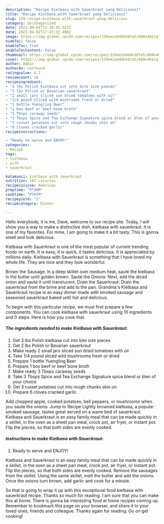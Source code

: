 ```yaml
---
description: "Recipe Kielbasa with Sauerkraut yang Delicious}"
title: "Recipe Kielbasa with Sauerkraut yang Delicious}"
slug: 129-recipe-kielbasa-with-sauerkraut-yang-delicious
category: Uncategorized
date: 2022-09-01T13:36:55.537Z
date: 2023-04-02T17:43:32.496Z
image: https://img-global.cpcdn.com/recipes/129ee2a9dde387a5/680x482cq70/kielbasa-with-sauerkraut-recipe-main-photo.jpg
hideToc: false
enableToc: true
enableTocContent: false
thumbnail: https://img-global.cpcdn.com/recipes/129ee2a9dde387a5/680x482cq70/kielbasa-with-sauerkraut-recipe-main-photo.jpg
cover: https://img-global.cpcdn.com/recipes/129ee2a9dde387a5/680x482cq70/kielbasa-with-sauerkraut-recipe-main-photo.jpg
author: Admin
authorAv: notfound
ratingvalue: 4.7
reviewcount: 16
recipeingredient:
- "3 lbs Polish kielbasa cut into bite size pieces"
- "2 lbs Polish or Bavarian sauerkraut"
- "2 small jars sliced sun dried tomatoes with oil"
- "1/4 pound sliced wild mushrooms fresh or dried"
- "1 bottle Yuengling Beer"
- "1 box beef or beef bone broth"
- "3 Tbsps caraway seeds"
- "3 Tbsps Spice and Tea Exchange Signature spice blend or blen of your choice"
- "3 russet potatoes cut into rough chunks skin on"
- "6 cloves cracked garlic"
recipeinstructions:

- "Ready to serve and ENJOY!"
categories:
- Recipe
tags:
- kielbasa
- with
- sauerkraut

katakunci: kielbasa with sauerkraut 
nutrition: 107 calories
recipecuisine: American
preptime: "PT36M"
cooktime: "PT47M"
recipeyield: "1"
recipecategory: Dinner

---
```



Hello everybody, it is me, Dave, welcome to our recipe site. Today, I will show you a way to make a distinctive dish, kielbasa with sauerkraut. It is one of my favorites. For mine, I am going to make it a bit tasty. This is gonna smell and look delicious.

Kielbasa with Sauerkraut is one of the most popular of current trending foods on earth. It is easy, it is quick, it tastes delicious. It is appreciated by millions daily. Kielbasa with Sauerkraut is something that I have loved my whole life. They are nice and they look wonderful.

Brown the Sausage: In a deep skillet over medium heat, sauté the kielbasa in the butter until golden brown. Sauté the Onions: Next, add the diced onion and sauté it until translucent. Drain the Sauerkraut: Drain the sauerkraut from the brine and add to the pan. Grandma&#39;s Kielbasa and Sauerkraut recipe is an easy dinner made with smoked sausage and seasoned sauerkraut baked until hot and delicious.


To begin with this particular recipe, we must first prepare a few components. You can cook kielbasa with sauerkraut using 10 ingredients and 0 steps. Here is how you cook that.

<!--inarticleads1-->

##### The ingredients needed to make Kielbasa with Sauerkraut:

1. Get 3 lbs Polish kielbasa cut into bite size pieces
1. Get 2 lbs Polish or Bavarian sauerkraut
1. Make ready 2 small jars sliced sun dried tomatoes with oil
1. Take 1/4 pound sliced wild mushrooms fresh or dried
1. Prepare 1 bottle Yuengling Beer
1. Prepare 1 box beef or beef bone broth
1. Make ready 3 Tbsps caraway seeds
1. Take 3 Tbsps Spice and Tea Exchange Signature spice blend or blen of your choice
1. Get 3 russet potatoes cut into rough chunks skin on
1. Prepare 6 cloves cracked garlic


Add chopped apple, cooked potatoes, bell peppers, or mushrooms when you saute the onions. Jump to Recipe Lightly browned kielbasa, a popular smoked sausage, tastes great served on a warm bed of sauerkraut. Kielbasa and Sauerkraut is an easy family meal that can be made quickly in a skillet, in the oven as a sheet pan meal, crock pot, air fryer, or instant pot. Flip the pieces, so that both sides are evenly cooked. 

<!--inarticleads2-->

##### Instructions to make Kielbasa with Sauerkraut:


1. Ready to serve and ENJOY!

Kielbasa and Sauerkraut is an easy family meal that can be made quickly in a skillet, in the oven as a sheet pan meal, crock pot, air fryer, or instant pot. Flip the pieces, so that both sides are evenly cooked. Remove the sausages from the skillet. Using the same skillet, melt the butter and add the onions. Once the onions turn brown, add garlic and cook for a minute. 

So that is going to wrap it up with this exceptional food kielbasa with sauerkraut recipe. Thanks so much for reading. I am sure that you can make this at home. There is gonna be interesting food at home recipes coming up. Remember to bookmark this page on your browser, and share it to your loved ones, friends and colleague. Thanks again for reading. Go on get cooking!
